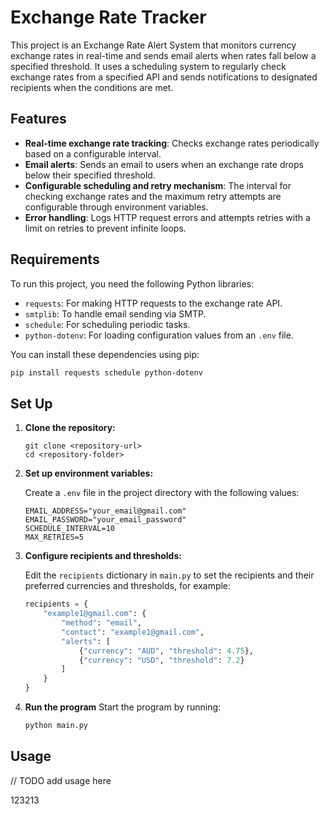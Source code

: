 # Exchange Rate Tracker
This project is an Exchange Rate Alert System that monitors currency 
exchange rates in real-time and sends email alerts when rates fall below a specified threshold. 
It uses a scheduling system to regularly check exchange rates from a specified API and sends notifications 
to designated recipients when the conditions are met.

## Features
- **Real-time exchange rate tracking**: Checks exchange rates periodically based on a configurable interval.
- **Email alerts**: Sends an email to users when an exchange rate drops below their specified threshold.
- **Configurable scheduling and retry mechanism**: The interval for checking exchange rates and the maximum retry attempts are configurable through environment variables.
- **Error handling**: Logs HTTP request errors and attempts retries with a limit on retries to prevent infinite loops.

## Requirements
To run this project, you need the following Python libraries:
- `requests`: For making HTTP requests to the exchange rate API.
- `smtplib`: To handle email sending via SMTP.
- `schedule`: For scheduling periodic tasks.
- `python-dotenv`: For loading configuration values from an `.env` file.


You can install these dependencies using pip:

```bash
pip install requests schedule python-dotenv
```

## Set Up
1. **Clone the repository:**

   ```plaintext
   git clone <repository-url>
   cd <repository-folder>
2. **Set up environment variables:**

   Create a `.env` file in the project directory with the following values:

   ```plaintext
   EMAIL_ADDRESS="your_email@gmail.com"
   EMAIL_PASSWORD="your_email_password"
   SCHEDULE_INTERVAL=10
   MAX_RETRIES=5

3. **Configure recipients and thresholds:**

   Edit the `recipients` dictionary in `main.py` to set the recipients and their preferred currencies and thresholds, for example:

   ```python
   recipients = {
       "example1@gmail.com": {
           "method": "email",
           "contact": "example1@gmail.com",
           "alerts": [
               {"currency": "AUD", "threshold": 4.75},
               {"currency": "USD", "threshold": 7.2}
           ]
       }
   }

 4. **Run the program**
    Start the program by running:
    ```bash
    python main.py

## Usage






// TODO add usage here
    


   

123213




